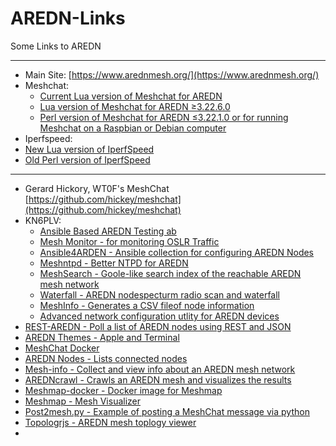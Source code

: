 # AREDN-Links
Some Links to AREDN

---
* Main Site: [https://www.arednmesh.org/](https://www.arednmesh.org/)
* Meshchat:
  * [Current Lua version of Meshchat for AREDN](https://github.com/hickey/meshchat)
  * [Lua version of Meshchat for AREDN ≥3.22.6.0](https://github.com/kn6plv/meshchat)
  * [Perl version of Meshchat for AREDN ≤3.22.1.0 or for running Meshchat on a Raspbian or Debian computer](https://www.trevorsbench.com/meshchat-messaging-for-mesh-networks/)
*  Iperfspeed:
  * [New Lua version of IperfSpeed](https://github.com/kn6plv/iperfspeed)
  * [Old Perl version of IperfSpeed](https://aredn.s3.amazonaws.com/iperfspeed_0.5.1_all.ipk)
---
* Gerard Hickory, WT0F's MeshChat [https://github.com/hickey/meshchat](https://github.com/hickey/meshchat)
* KN6PLV:
  * [Ansible Based AREDN Testing ab](https://github.com/kn6plv/aredn-testing-lab)
  * [Mesh Monitor - for monitoring OSLR Traffic](https://github.com/kn6plv/MeshMonitor)
  * [Ansible4ARDEN - Ansible collection for configuring AREDN Nodes](https://github.com/kn6plv/ansible4aredn)
  * [Meshntpd - Better NTPD for AREDN](https://github.com/kn6plv/meshntpd)
  * [MeshSearch - Goole-like search index of the reachable AREDN mesh network](https://github.com/kn6plv/MeshSearch)
  * [Waterfall - AREDN nodespecturm radio scan and waterfall](https://github.com/kn6plv/waterfall)
  * [MeshInfo - Generates a CSV fileof node information](https://github.com/kn6plv/MeshInfo)
  * [Advanced network configuration utlity for AREDN devices](https://github.com/kn6plv/advancednetwork)
* [REST-AREDN - Poll a list of AREDN nodes using REST and JSON](https://github.com/Tom-McDermott/Rest-AREDN)
* [AREDN Themes - Apple and Terminal](https://github.com/promo776/aredn-themes)
* [MeshChat Docker](https://github.com/k3rmo-radio/meshchat-docker)
* [AREDN Nodes - Lists connected nodes](https://github.com/MikeMcPherson/arednnodes/tree/latest)
* [Mesh-info - Collect and view info about an AREDN mesh network](https://github.com/smsearcy/mesh-info)
* [AREDNcrawl - Crawls an AREDN mesh and visualizes the results](https://github.com/gerner/aredncrawl)
* [Meshmap-docker - Docker image for Meshmap](https://github.com/sfwem/meshmap-docker)
* [Meshmap - Mesh Visualizer](https://gitlab.kg6wxc.net/mesh/meshmap/tree/master)
* [Post2mesh.py - Example of posting a MeshChat message via python](https://github.com/gm1ymi/AREDN/blob/main/postmesh2.py)
* [Topologrjs - AREDN mesh toplogy viewer](https://github.com/captainwasabi/topologrjs)
* 
